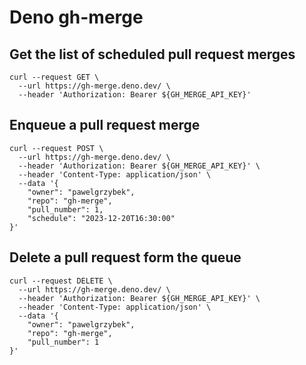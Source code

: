 # Deno gh-merge

## Get the list of scheduled pull request merges

```
curl --request GET \
  --url https://gh-merge.deno.dev/ \
  --header 'Authorization: Bearer ${GH_MERGE_API_KEY}'
```

## Enqueue a pull request merge

```
curl --request POST \
  --url https://gh-merge.deno.dev/ \
  --header 'Authorization: Bearer ${GH_MERGE_API_KEY}' \
  --header 'Content-Type: application/json' \
  --data '{
	"owner": "pawelgrzybek",
	"repo": "gh-merge",
	"pull_number": 1,
	"schedule": "2023-12-20T16:30:00"
}'
```

## Delete a pull request form the queue

```
curl --request DELETE \
  --url https://gh-merge.deno.dev/ \
  --header 'Authorization: Bearer ${GH_MERGE_API_KEY}' \
  --header 'Content-Type: application/json' \
  --data '{
	"owner": "pawelgrzybek",
	"repo": "gh-merge",
	"pull_number": 1
}'
```
